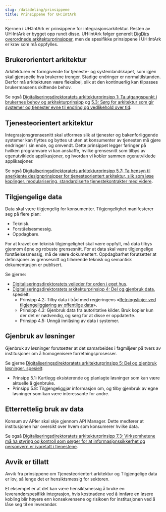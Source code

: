 ```yaml
---
slug: /datadeling/prinsippene
title: Prinsippene for UH:IntArk
---
```


Kjernen i UH:IntArk er prinsippene for integrasjonsarkitektur. Resten av
UH:IntArk er bygget opp rundt disse. UH:IntArk følger generelt [DigDirs
overordnede
arkitekturprinsipper](https://www.digdir.no/samhandling/overordnede-arkitekturprinsipper/1065),
men de spesifikke prinsippene i UH:IntArk er krav som må oppfylles.


## Brukerorientert arkitektur

Arkitekturen er formgivende for tjeneste- og systemlandskapet, som igjen skal gjenspeile hva brukerne trenger. Stadige endringer er normaltilstanden. Derfor må arkitekturen være fleksibel, slik at den kontinuerlig kan tilpasses brukermassens skiftende behov.

Se også [Digitaliseringsdirektoratets arkitekturprinsipp 1: Ta utgangspunkt i brukernes behov og arkitekturprinsipp](https://www.digdir.no/digitalisering-og-samordning/prinsipp-1-ta-utgangspunkt-i-brukernes-behov/1055) og [5.3: Sørg for arkitektur som gir systemer og tjenester evne til endring og vedlikehold over tid](https://www.digdir.no/digitalisering-og-samordning/prinsipp-5-del-og-gjenbruk-losninger/1062).

## Tjenesteorientert arkitektur

Integrasjonsgrensesnitt skal utformes slik at tjenester og bakenforliggende systemer kan flyttes og byttes ut uten at konsumenter av tjenesten må gjøre endringer i sin ende, og omvendt.
Dette prinsippet legger føringer på hvilken programvare vi kan anskaffe, hvilke grensesnitt som tilbys av egenutviklede applikasjoner, og hvordan vi kobler sammen egenutviklede applikasjoner.

Se også [Digitaliseringsdirektoratets arkitekturprinsipp 5.7: Ta hensyn til anerkjente designprinsipper for tjenesteorientert arkitektur, slik som løse koplinger, modularisering, standardiserte tjenestekontrakter med videre](https://www.digdir.no/digitalisering-og-samordning/prinsipp-5-del-og-gjenbruk-losninger/1062).


## Tilgjengelige data

Data skal være tilgjengelig for konsumenter. Tilgjengelighet manifesterer seg på flere plan:
- Teknisk.
- Forståelsesmessig.
- Oppdagbare.

For at kravet om teknisk tilgjengelighet skal være oppfylt, må data tilbys gjennom åpne og robuste grensesnitt. For at data skal være tilgjengelige forståelsesmessig, må de være dokumentert. Oppdagbarhet forutsetter at definisjoner av grensesnitt og tilhørende teknisk og semantisk dokumentasjon er publisert.

Se gjerne:
- [Digitaliseringsdirektoratets veileder for orden i eget hus](https://www.digdir.no/informasjonsforvaltning/veileder-orden-i-eget-hus/2716).
- [Digitaliseringsdirektoratets arkitekturprinsipp 4: Del og gjenbruk data](https://www.digdir.no/digitalisering-og-samordning/prinsipp-4-del-og-gjenbruk-data/1061), spesielt:
  - Prinsipp 4.2: Tilby data i tråd med regjeringens «[Retningslinjer ved tilgjengeliggjøring av offentlige data](https://www.regjeringen.no/no/dokumenter/retningslinjer-ved-tilgjengeliggjoring-av-offentlige-data/id2536870/)».
  - Prinsipp 4.3: Gjenbruk data fra autoritative kilder. Bruk kopier kun der det er nødvendig, og sørg for at disse er oppdaterte.
  - Prinsipp 4.5: Unngå innlåsing av data i systemer.

## Gjenbruk av løsninger

Gjenbruk av løsninger forutsetter at det samarbeides i fagmiljøer på tvers av institusjoner om å homogenisere forretningsprosesser.

Se gjerne [Digitaliseringsdirektoratets arkitekturprinsipp 5: Del og gjenbruk løsninger, spesielt](https://www.digdir.no/digitalisering-og-samordning/prinsipp-5-del-og-gjenbruk-losninger/1062):
- Prinsipp 5.1: Kartlegg eksisterende og planlagte løsninger som kan være aktuelle å gjenbruke.
- Prinsipp 5.8: Tilgjengeliggjør informasjon om, og tilby gjenbruk av egne løsninger som kan være interessante for andre.

## Etterrettelig bruk av data

Konsum av APIer skal skje gjennom API Manager. Dette medfører at institusjonen har oversikt over hvem som konsumerer hvilke data.

Se også [Digitaliseringsdirektoratets arkitekturprinsipp 7.3: Virksomhetene må ha styring og kontroll som sørger for at informasjonssikkerhet og personvern er ivaretatt i tjenestene](https://www.digdir.no/digitalisering-og-samordning/prinsipp-7-sorg-tillit-til-oppgavelosningen/1064).

## Avvik er tillatt
Avvik fra prinsippene om Tjenesteorientert arkitektur og Tilgjengelige data er lov, så lenge det er hensiktsmessig for sektoren.

Et eksempel er at det kan være hensiktsmessig å bruke en leverandørspesifikk integrasjon, hvis kostnadene ved å innføre en løsere kobling blir høyere enn konsekvensene og risikoen for institusjonen ved å låse seg til en leverandør.

